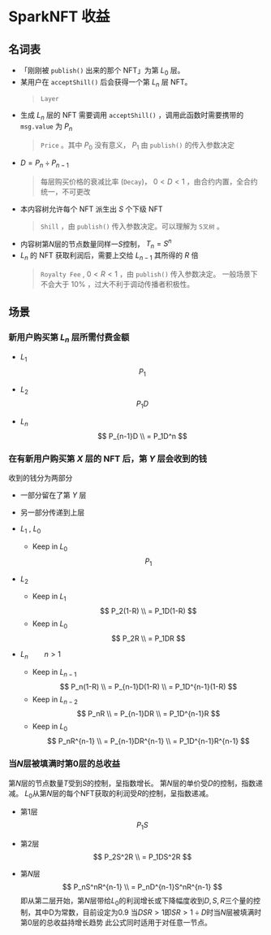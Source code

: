 # SparkNFT 收益

## 名词表

- 「刚刚被 `publish()` 出来的那个 NFT」为第 $L_0$ 层。
- 某用户在 `acceptShill()` 后会获得一个第 $L_n$ 层 NFT。
  > `Layer`
- 生成 $L_n$ 层的 NFT 需要调用 `acceptShill()` ，调用此函数时需要携带的 `msg.value` 为 $P_n$
  > `Price` 。其中 $P_0$ 没有意义， $P_1$ 由 `publish()` 的传入参数决定
- $D = P_n \div P_{n-1}$
  > 每层购买价格的衰减比率 (`Decay`)， $0 < D < 1$ ，由合约内置，全合约统一，不可更改
- 本内容树允许每个 NFT 派生出 $S$ 个下级 NFT
  > `Shill` ，由 `publish()` 传入参数决定。可以理解为 `S叉树` 。
- 内容树第$N$层的节点数量同样一$S$控制， $T_n = S^{n}$
- $L_n$ 的 NFT 获取利润后，需要上交给 $L_{n-1}$ 其所得的 $R$ 倍
  > `Royalty Fee` , $0 < R < 1$ ，由 `publish()` 传入参数决定。
  > 一般场景下不会大于 $10\%$ ，过大不利于调动传播者积极性。

## 场景

### 新用户购买第 $L_n$ 层所需付费金额

- $L_1$
$$
P_1  
$$

- $L_2$
$$
P_1D
$$

- $L_n$
$$
P_{n-1}D \\
= P_1D^n
$$

### 在有新用户购买第 $X$ 层的 NFT 后，第 $Y$ 层会收到的钱
收到的钱分为两部分
- 一部分留在了第 $Y$ 层
- 另一部分传递到上层

- $L_1$ , $L_0$
  - Keep in $L_0$
$$
P_1
$$

- $L_2$ 
  - Keep in $L_1$
$$
P_2(1-R) \\
= P_1D(1-R)
$$
  - Keep in $L_0$
$$
P_2R \\
= P_1DR
$$
- $L_n \qquad {n > 1}$ 
  - Keep in $L_{n-1}$
$$
P_n(1-R) \\
= P_{n-1}D(1-R) \\
= P_1D^{n-1}(1-R)
$$
  - Keep in $L_{n-2}$
$$
P_nR \\
= P_{n-1}DR \\
= P_1D^{n-1}R
$$
  - Keep in $L_0$
$$
P_nR^{n-1} \\
= P_{n-1}DR^{n-1}  \\
= P_1D^{n-1}R^{n-1} 
$$



### 当$N$层被填满时第$0$层的总收益
第$N$层的节点数量$T$受到$S$的控制，呈指数增长。
第$N$层的单价受$D$的控制，指数递减。
$L_0$从第$N$层的每个NFT获取的利润受$R$的控制，呈指数递减。
- 第$1$层
$$
P_1S
$$
- 第$2$层
$$
P_2S^2R \\
= P_1DS^2R
$$

- 第$N$层
$$
P_nS^nR^{n-1} \\
= P_nD^{n-1}S^nR^{n-1}
$$
即从第二层开始，第$N$层带给$L_0$的利润增长或下降幅度收到$D, S ,R$三个量的控制，其中D为常数，目前设定为$0.9$
当$DSR>1$即$SR>1 \div D$时当$N$层被填满时第$0$层的总收益持增长趋势
此公式同时适用于对任意一节点。